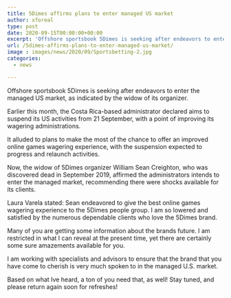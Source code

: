 ```yaml
---
title: 5Dimes affirms plans to enter managed US market
author: xforeal 
type: post
date: 2020-09-15T00:00:00+00:00
excerpt: 'Offshore sportsbook 5Dimes is seeking after endeavors to enter the managed US market, as indicated by the widow of its founder '
url: /5dimes-affirms-plans-to-enter-managed-us-market/
image : images/news/2020/09/Sportsbetting-2.jpg
categories:
  - news

---
```

Offshore sportsbook 5Dimes is seeking after endeavors to enter the managed US market, as indicated by the widow of its organizer. 

Earlier this month, the Costa Rica-based administrator declared aims to suspend its US activities from 21 September, with a point of improving its wagering administrations. 

It alluded to plans to make the most of the chance to offer an improved online games wagering experience, with the suspension expected to progress and relaunch activities. 

Now, the widow of 5Dimes organizer William Sean Creighton, who was discovered dead in September 2019, affirmed the administrators intends to enter the managed market, recommending there were shocks available for its clients. 

Laura Varela stated: Sean endeavored to give the best online games wagering experience to the 5Dimes people group. I am so lowered and satisfied by the numerous dependable clients who love the 5Dimes brand. 

Many of you are getting some information about the brands future. I am restricted in what I can reveal at the present time, yet there are certainly some sure amazements available for you. 

I am working with specialists and advisors to ensure that the brand that you have come to cherish is very much spoken to in the managed U.S. market. 

Based on what Ive heard, a ton of you need that, as well! Stay tuned, and please return again soon for refreshes!